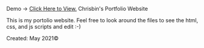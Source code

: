 Demo 	&#8594; <a href="https://chrisbin95.github.io/Portfolio/">Click Here to View.</a>
Chrisbin's Portfolio Website

This is my portolio website. Feel free to look around the files to see the html, css, and js scripts and edit :-)

Created: May 2021&copy;
